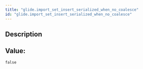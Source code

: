 ```yaml
---
title: "glide.import_set_insert_serialized_when_no_coalesce"
id: "glide.import_set_insert_serialized_when_no_coalesce"
---
```

## Description



## Value: 
```
false
```